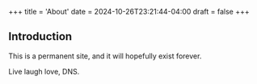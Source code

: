+++
title = 'About'
date = 2024-10-26T23:21:44-04:00
draft = false
+++
## Introduction

This is a permanent site, and it will hopefully exist forever.

Live laugh love, DNS.